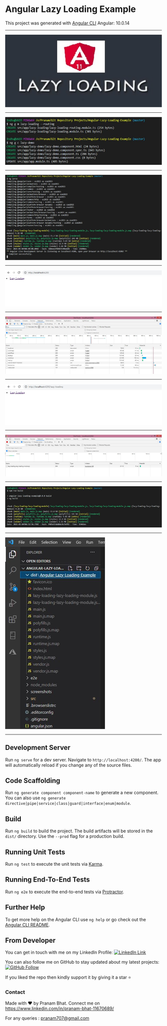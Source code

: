 # Angular Lazy Loading Example

This project was generated with [Angular CLI](https://github.com/angular/angular-cli) Angular: 10.0.14

-------------------------------------------------------------

<img src="/screenshots/Angular-Lazy-Loading-Template.jpg" width="800"  />

-------------------------------------------------------------

<img src="/screenshots/Angular-Lazy-Loading-Example 1.JPG" width="800"  />

-------------------------------------------------------------

<img src="/screenshots/Angular-Lazy-Loading-Example 2.JPG" />

-------------------------------------------------------------

<img src="/screenshots/Angular-Lazy-Loading-Example 3.JPG" />

-------------------------------------------------------------

<img src="/screenshots/Angular-Lazy-Loading-Example 4.JPG" />

-------------------------------------------------------------

<img src="/screenshots/Angular-Lazy-Loading-Example 5.JPG" />

-------------------------------------------------------------

<img src="/screenshots/Angular-Lazy-Loading-Example 6.JPG" />

-------------------------------------------------------------

<img src="/screenshots/Angular-Lazy-Loading-Example 7.JPG" />

-------------------------------------------------------------

<img src="/screenshots/Angular-Lazy-Loading-Example 8.JPG" />

-------------------------------------------------------------

## Development Server

Run `ng serve` for a dev server. Navigate to `http://localhost:4200/`. The app will automatically reload if you change any of the source files.

## Code Scaffolding

Run `ng generate component component-name` to generate a new component. You can also use `ng generate directive|pipe|service|class|guard|interface|enum|module`.

## Build

Run `ng build` to build the project. The build artifacts will be stored in the `dist/` directory. Use the `--prod` flag for a production build.

## Running Unit Tests

Run `ng test` to execute the unit tests via [Karma](https://karma-runner.github.io).

## Running End-To-End Tests

Run `ng e2e` to execute the end-to-end tests via [Protractor](http://www.protractortest.org/).

## Further Help

To get more help on the Angular CLI use `ng help` or go check out the [Angular CLI README](https://github.com/angular/angular-cli/blob/master/README.md).


## From Developer

You can get in touch with me on my LinkedIn Profile: [![LinkedIn Link](https://img.shields.io/badge/Connect-Pranam%20Bhat-blue.svg?logo=linkedin&longCache=true&style=social&label=Connect
)](https://www.linkedin.com/in/pranam-bhat-11670689/)

You can also follow me on GitHub to stay updated about my latest projects: [![GitHub Follow](https://img.shields.io/badge/Connect-Pranam%20Bhat-blue.svg?logo=Github&longCache=true&style=social&label=Follow)](https://github.com/PranamBhat)

If you liked the repo then kindly support it by giving it a star ⭐

### Contact

Made with :heart: by Pranam Bhat. Connect me on https://www.linkedin.com/in/pranam-bhat-11670689/

For any queries : pranam707@gmail.com


